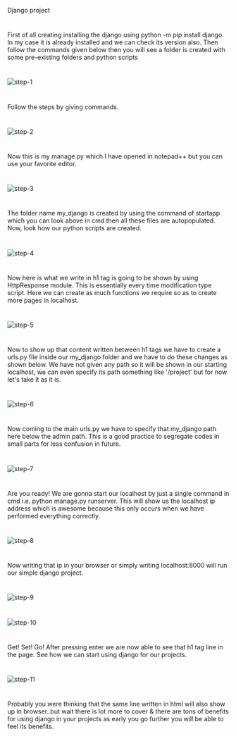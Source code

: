 Django project

#
#
First of all creating installing the django using python -m pip install django.
In my case it is already installed and we can check its version also.
Then follow the commands given below then you will see a folder is created with some pre-existing folders and python scripts
#
![step-1](https://github.com/keshavgbpecdelhi/my_first_django_project/blob/master/Screenshot%20(41)_LI.jpg)

#
Follow the steps by giving commands.
#
![step-2](https://github.com/keshavgbpecdelhi/my_first_django_project/blob/master/Screenshot%20(43).png)

#
Now this is my manage.py which I have opened in notepad++ but you can use your favorite editor.
#
![step-3](https://github.com/keshavgbpecdelhi/my_first_django_project/blob/master/Screenshot%20(44).png)

#
The folder name my_django is created by using the command of startapp which you can look above in cmd then all these files are autopopulated. Now, look how our python scripts are created.
#
![step-4](https://github.com/keshavgbpecdelhi/my_first_django_project/blob/master/Screenshot%20(45).png)

#
Now here is what we write in h1 tag is going to be shown by using HttpResponse module. This is essentially every time modification type script. Here we can create as much functions we require so as to create more pages in localhost.
#
![step-5](https://github.com/keshavgbpecdelhi/my_first_django_project/blob/master/Screenshot%20(46).png)

#
Now to show up that content written between h1 tags we have to create a urls.py file inside our my_django folder and we have to do these changes as shown below. We have not given any path so it will be shown in our starting localhost, we can even specify its path something like '/project' but for now let's take it as it is.
#
![step-6](https://github.com/keshavgbpecdelhi/my_first_django_project/blob/master/Screenshot%20(47).png)

#
Now coming to the main urls.py we have to specify that my_django path here below the admin path. This is a good practice to segregate codes in small parts for less confusion in future.
#
![step-7](https://github.com/keshavgbpecdelhi/my_first_django_project/blob/master/Screenshot%20(48).png)

#
Are you ready! We are gonna start our localhost by just a single command in cmd i.e. python manage.py runserver. This will show us the localhost ip address which is awesome because this only occurs when we have performed everything correctly.
#
![step-8](https://github.com/keshavgbpecdelhi/my_first_django_project/blob/master/Screenshot%20(49).png)

#
Now writing that ip in your browser or simply writing localhost:8000 will run our simple django project.
#
![step-9](https://github.com/keshavgbpecdelhi/my_first_django_project/blob/master/Screenshot%20(50).png)

#
#
![step-10](https://github.com/keshavgbpecdelhi/my_first_django_project/blob/master/Screenshot%20(51).png)

#
Get! Set! Go! After pressing enter we are now able to see that h1 tag line in the page. See how we can start using django for our projects. 
#
![step-11](https://github.com/keshavgbpecdelhi/my_first_django_project/blob/master/Screenshot%20(53).png)

#
Probably you were thinking that the same line written in html will also show up in browser..but wait there is lot more to cover & there are tons of benefits for using django in your projects as early you go further you will be able to feel its benefits.
#
